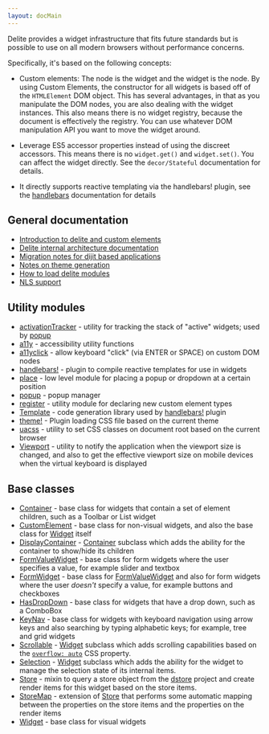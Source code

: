 ```yaml
---
layout: docMain
---
```


Delite provides a widget infrastructure that fits future standards but is possible
to use on all modern browsers without performance concerns.

Specifically, it's based on the following concepts:

* Custom elements: The node is the widget and the widget is the node.
  By using Custom Elements, the constructor for all widgets is based
  off of the `HTMLElement` DOM object.  This has several advantages, in that as you manipulate the DOM nodes, you are also
  dealing with the widget instances.  This also means there is no widget registry, because the document is effectively the
  registry. You can use whatever DOM manipulation API you want to move the widget around.

* Leverage ES5 accessor properties instead of using the discreet accessors.  This means there is no `widget.get()`
  and `widget.set()`.  You can affect the widget directly.   See the `decor/Stateful` documentation
  for details.

* It directly supports reactive templating via the handlebars! plugin,
  see the [handlebars](handlebars.md) documentation for details

## General documentation

* [Introduction to delite and custom elements](customElements101.md)
* [Delite internal architecture documentation](architecture.md)
* [Migration notes for dijit based applications](migration.md)
* [Notes on theme generation](themes.md)
* [How to load delite modules](setup.md)
* [NLS support](nls.md)

## Utility modules

* [activationTracker](activationTracker.md) - utility for tracking the stack of "active" widgets; used by [popup](popup.md)
* [a11y](a11y.md) - accessibility utility functions
* [a11yclick](a11yclick.md) - allow keyboard "click" (via ENTER or SPACE) on custom DOM nodes
* [handlebars!](handlebars.md) - plugin to compile reactive templates for use in widgets
* [place](place.md) - low level module for placing a popup or dropdown at a certain position
* [popup](popup.md) - popup manager
* [register](register.md) - utility module for declaring new custom element types
* [Template](Template.md) - code generation library used by [handlebars!](handlebars.md) plugin
* [theme!](theme.md) - Plugin loading CSS file based on the current theme
* [uacss](uacss.md) - utility to set CSS classes on document root based on the current browser
* [Viewport](Viewport.md) - utility to notify the application when the viewport size is changed, and
  also to get the effective viewport size on mobile devices when the virtual keyboard is displayed

## Base classes

* [Container](Container.md) - base class for widgets that contain a set of element children, such as a Toolbar or
  List widget
* [CustomElement](CustomElement.md) - base class for non-visual widgets, and also the base class for
  [Widget](Widget.md) itself
* [DisplayContainer](DisplayContainer.md) - [Container](Container.md) subclass which adds the ability for
  the container to show/hide its children
* [FormValueWidget](FormValueWidget.md) - base class for form widgets where the user specifies a value, for example
   slider and textbox
* [FormWidget](FormWidget.md) - base class for [FormValueWidget](FormValueWidget.md) and also for form widgets where
  the user *doesn't* specify a value, for example buttons and checkboxes
* [HasDropDown](HasDropDown.md) - base class for widgets that have a drop down, such as a ComboBox
* [KeyNav](KeyNav.md) - base class for widgets with keyboard navigation using arrow keys and also searching by typing
  alphabetic keys; for example, tree and grid widgets
* [Scrollable](Scrollable.md) - [Widget](Widget.md) subclass which adds scrolling capabilities
  based on the [`overflow: auto`](http://www.w3.org/TR/CSS2/visufx.html#overflow) CSS property.
* [Selection](Selection.md) - [Widget](Widget.md) subclass which adds the ability for the widget to manage the
  selection state of its internal items.
* [Store](Store.md) - mixin to query a store object from the
  [dstore](https://github.com/SitePen/dstore/blob/master/README.md) project and
  create render items for this widget based on the store items.
* [StoreMap](StoreMap.md) - extension of [Store](Store.md) that performs some automatic mapping between the properties
  on the store items and the properties on the render items
* [Widget](Widget.md) - base class for visual widgets

